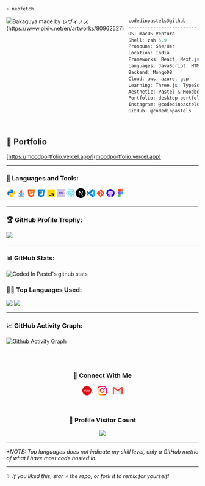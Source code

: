 ```zsh
> neofetch
```

<img align="left" src="https://i.redd.it/h7dae4o0uk461.jpg" alt="Bakaguya made by レヴィノス (https://www.pixiv.net/en/artworks/80962527)" width="320" /> 

```csharp
codedinpastels@github
-------------------------
OS: macOS Ventura
Shell: zsh 5.9
Pronouns: She/Her
Location: India
Frameworks: React, Next.js
Languages: JavaScript, HTML, CSS, Python
Backend: MongoDB
Cloud: aws, azure, gcp
Learning: Three.js, TypeScript
Aesthetic: Pastel & Moodboards
Portfolio: desktop-portfolio-nine.vercel.app
Instagram: @codedinpastels
GitHub: @codedinpastels
```
<br />

## 🌸 Portfolio

[https://moodportfolio.vercel.app/](moodportfolio.vercel.app)

---
### 🧰 Languages and Tools:

<img align="left" alt="Python" width="26px" src="python.png" />
<img align="left" alt="Java" width="26px" src="java.png" />
<img align="left" alt="HTML5" width="26px" src="html.png" />
<img align="left" alt="CSS3" width="26px" src="css.png" />
<img align="left" alt="JavaScript" width="26px" src="javascript.png" />
<img align="left" alt="SQL" width="26px" src="sql.png" />
<img align="left" alt="React" width="26px" src="https://raw.githubusercontent.com/devicons/devicon/master/icons/react/react-original.svg" />
<img align="left" alt="Next.js" width="26px" src="https://raw.githubusercontent.com/devicons/devicon/master/icons/nextjs/nextjs-original.svg" />
<img align="left" alt="Visual Studio Code" width="26px" src="visual-studio-code.png" />
<img align="left" alt="Git" width="26px" src="git.png" />
<img align="left" alt="GitHub" width="26px" src="github.png" />
<img align="left" alt="Figma" width="26px" src="figma.png" />


<br />
<br />

---

<!-- Profile Trophy -->
### 🏆 GitHub Profile Trophy:
<a href="https://github.com/ryo-ma/github-profile-trophy">
  <img width=800 src="https://github-profile-trophy.vercel.app/?username=codedinpastels&column=8&theme=darkhub&no-frame=true&no-bg=true"/>
</a>

---

<!--   Stats -->
### 📊 GitHub Stats:
![Coded In Pastel's github stats](https://github-readme-stats.vercel.app/api?username=codedinpastels&theme=radical&show_icons=true&count_private=true)
  
<!--   Top Languages -->
### 👨‍💻 Top Languages Used:
![](https://github-profile-summary-cards.vercel.app/api/cards/repos-per-language?username=codedinpastels&theme=radical)
![](https://github-profile-summary-cards.vercel.app/api/cards/most-commit-language?username=codedinpastels&theme=radical)

---

<!--   GitHub stats graph -->
### 📈 GitHub Activity Graph:
[![Github Activity Graph](https://github-readme-activity-graph.vercel.app/graph?username=codedinpastels&theme=radical)](https://github.com/codedinpastels)

<br>
<br>

<!--   Connect -->
<div align="center">
  <h3><b>🌸 Connect With Me</b></h3>
</div>
<p align="center">
<a href="https://desktop-portfolio-nine.vercel.app/" target="_blank">
  <img align="center" alt="Coded In Pastels Portfolio" width="24px" src="https://github.com/SatYu26/SatYu26/blob/master/Assets/www.svg" />
</a> &nbsp;&nbsp;
<a href="https://instagram.com/codedinpastels" target="_blank">
  <img align="center" alt="Coded In Pastels | Instagram" width="24px" src="https://github.com/SatYu26/SatYu26/blob/master/Assets/Instagram.svg" />
</a> &nbsp;&nbsp;
<a href="mailto:codedinpastels@gmail.com" target="_blank">
  <img align="center" alt="Coded In Pastels | Gmail" width="26px" src="https://github.com/SatYu26/SatYu26/blob/master/Assets/Gmail.svg" />
</a>
</p>

<br>

<!-- visitor counter -->
<div align=center>
  <h3><b>📍 Profile Visitor Count</b></h3>
</div>
    
<p align="center" >   
  <img src="https://profile-counter.glitch.me/codedinpastels/count.svg" />  
</p>

---

*\*NOTE: Top languages does not indicate my skill level, only a GitHub metric of what I have most code hosted in.*

---

✨ *If you liked this, star ⭐ the repo, or fork it to remix for yourself!*


